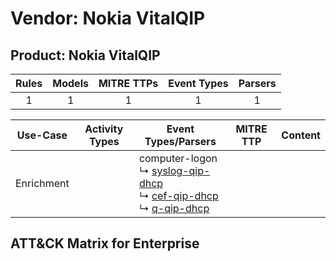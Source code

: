 Vendor: Nokia VitalQIP
======================
Product: Nokia VitalQIP
-----------------------
| Rules | Models | MITRE TTPs | Event Types | Parsers |
|:-----:|:------:|:----------:|:-----------:|:-------:|
|   1   |   1    |     1      |      1      |    1    |

|  Use-Case  | Activity Types | Event Types/Parsers                                                                                                                                                                                       | MITRE TTP | Content                                                          |
|:----------:| -------------- | --------------------------------------------------------------------------------------------------------------------------------------------------------------------------------------------------------- | --------- | ---------------------------------------------------------------- |
| Enrichment | <ul></li></ul> |  computer-logon<br> ↳ [syslog-qip-dhcp](Parsers/parserContent_syslog-qip-dhcp.md)<br> ↳ [cef-qip-dhcp](Parsers/parserContent_cef-qip-dhcp.md)<br> ↳ [q-qip-dhcp](Parsers/parserContent_q-qip-dhcp.md)<br> |           | [](Rules_Models/r_m_nokia_vitalqip_nokia_vitalqip_Enrichment.md) |

ATT&CK Matrix for Enterprise
----------------------------
